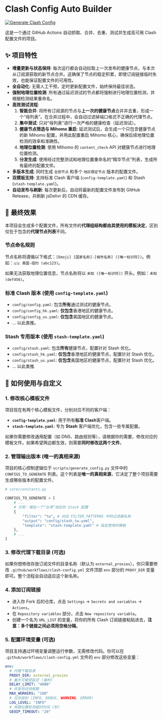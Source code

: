 
# Clash Config Auto Builder

[![Generate Clash Config](https://github.com/busymilk/clash_config_auto_build/actions/workflows/clash-config.yml/badge.svg)](https://github.com/busymilk/clash_config_auto_build/actions/workflows/clash-config.yml)

这是一个通过 GitHub Actions 自动抓取、合并、去重、测试并生成高可用 Clash 配置文件的项目。

## ✨ 项目特性

- **增量更新与状态保持**: 每次运行都会自动拉取上一次发布的健康节点，与本次从订阅源获取的新节点合并。这确保了节点的稳定积累，即使订阅链接临时失效，也能保证配置文件的可用性。
- **全自动化**: 无需人工干预，定时更新配置文件，始终保持最佳状态。
- **强制地理位置检测**: 所有通过延迟测试的节点都将强制进行地理位置检测，并根据检测结果重命名。
- **高效测试流程**:
    1.  **智能合并**: 将所有订阅源的节点与**上一次的健康节点**合并并去重，形成一个“母列表”。在合并过程中，会自动过滤掉端口格式不正确的代理节点。
    2.  **集中测试**: 只对“母列表”进行一次严格的健康检查（延迟测试）。
    3.  **健康节点筛选与 Mihomo 重启**: 延迟测试后，会生成一个只包含健康节点的新 Mihomo 配置，并用此配置重启 Mihomo 核心，确保后续地理位置检测的效率和准确性。
    4.  **地理位置检测**: 使用 Mihomo 的 `content_check` API 对健康节点进行地理位置检测。
    5.  **分发生成**: 使用经过完整测试和地理位置重命名的“精华节点”列表，生成所有最终的配置文件。
- **多版本生成**: 同时生成 `全部节点` 和多个 `地区限定节点` 版本的配置文件。
- **双模板支持**: 支持标准 Clash 客户端 (`config-template.yaml`) 和 Stash (`stash-template.yaml`)。
- **自动发布与刷新**: 每次更新后，自动将最新的配置文件发布到 GitHub Release，并刷新 jsDelivr 的 CDN 缓存。

## 🚀 最终效果

本项目会生成多个配置文件，所有文件的**代理组结构都由其使用的模板决定**，区别仅在于包含的**代理节点列表**不同。

### 节点命名规则

节点名称将遵循以下格式：`[Emoji] [国家名称]-[城市名称] ([唯一标识符])`。例如：`🇺🇸 美国-纽约 (abc123)`。

如果无法获取地理位置信息，节点名称将以 `未知 ([唯一标识符])` 开头。例如：`未知 (def456)`。

### 标准 Clash 版本 (使用 `config-template.yaml`)
- `config/config.yaml`: 包含**所有**通过测试的健康节点。
- `config/config_hk.yaml`: **仅包含**香港地区的健康节点。
- `config/config_us.yaml`: **仅包含**美国地区的健康节点。
- ... 以此类推。

### Stash 专用版本 (使用 `stash-template.yaml`)
- `config/stash.yaml`: 包含**所有**健康节点，配置针对 Stash 优化。
- `config/stash_hk.yaml`: **仅包含**香港地区的健康节点，配置针对 Stash 优化。
- `config/stash_us.yaml`: **仅包含**美国地区的健康节点，配置针对 Stash 优化。
- ... 以此类推.

## 🔧 如何使用与自定义

### 1. 修改核心模板文件

项目现在有两个核心模板文件，分别对应不同的客户端：

- **`config-template.yaml`**: 用于所有**标准 Clash**客户端。
- **`stash-template.yaml`**: 专为 **Stash** 客户端优化，包含一些专属配置。

如果你需要修改通用配置（如 DNS、路由规则等），请根据你的需要，修改对应的模板文件。如果希望两边都生效，则需要**同时修改这两个文件**。

### 2. 管理输出版本 (唯一的真相来源)

项目的核心控制逻辑位于 `scripts/generate_config.py` 文件中的 `CONFIGS_TO_GENERATE` 列表。这个列表是**唯一的真相来源**，它决定了整个项目需要生成哪些版本的配置文件。

```python
# core/constants.py

CONFIGS_TO_GENERATE = [
    # ...
    # 示例：增加一个“台湾”地区的 Stash 配置
    {
        "filter": "tw", # 对应 FILTER_PATTERNS 中的过滤器名称
        "output": "config/stash_tw.yaml",
        "template": "stash-template.yaml" # 指定使用的模板
    },
    # ...
]
```

### 3. 修改代理下载目录 (可选)

如果你想修改存放订阅文件的目录名称（默认为 `external_proxies`），你只需要修改 `.github/workflows/clash-config.yml` 文件顶部 `env` 部分的 `PROXY_DIR` 变量即可。整个流程会自动适应这个新名称。

### 4. 添加订阅链接

- 进入你 Fork 后的仓库，点击 `Settings` -> `Secrets and variables` -> `Actions`。
- 在 `Repository variables` 部分，点击 `New repository variable`。
- 创建一个名为 `URL_LIST` 的变量，将你的所有 Clash 订阅链接粘贴进去，**注意：多个链接之间必须用空格分隔**。

### 5. 配置环境变量 (可选)

项目支持通过环境变量调整运行参数，无需修改代码。你可以在 `.github/workflows/clash-config.yml` 文件的 `env` 部分修改这些变量：

```yaml
env:
  # 代理下载目录
  PROXY_DIR: external_proxies
  # 最大可接受延迟 (毫秒)
  DELAY_LIMIT: "4000"
  # 并发测试线程数
  MAX_WORKERS: "100"
  # 日志级别 (INFO, DEBUG, WARNING, ERROR)
  LOG_LEVEL: "INFO"
  # 地理位置检测超时时间 (秒)
  GEOIP_TIMEOUT: "20"
```
